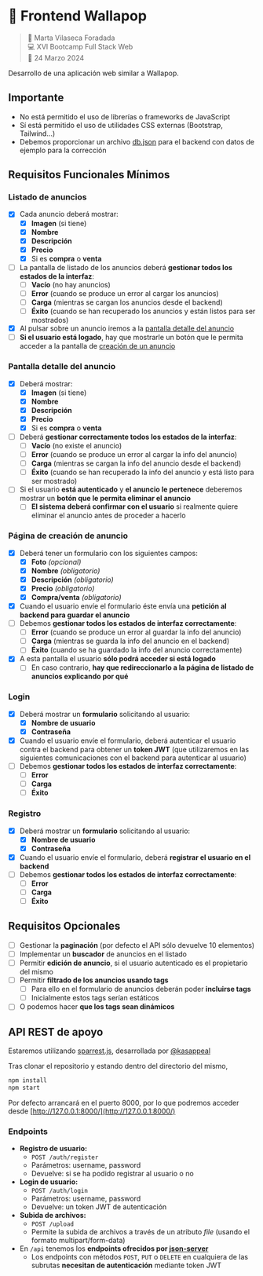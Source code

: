 # 🛒 Frontend Wallapop

> 👤 Marta Vilaseca Foradada  
> 💻 XVI Bootcamp Full Stack Web  
> 📅 24 Marzo 2024

Desarrollo de una aplicación web similar a Wallapop.

## Importante

- No está permitido el uso de librerías o frameworks de JavaScript
- Sí está permitido el uso de utilidades CSS externas (Bootstrap, Tailwind...)
- Debemos proporcionar un archivo [db.json](db.json) para el backend con datos de ejemplo para la corrección

## Requisitos Funcionales Mínimos

### Listado de anuncios

- [x] Cada anuncio deberá mostrar:
  - [x] **Imagen** (si tiene)
  - [x] **Nombre**
  - [x] **Descripción**
  - [x] **Precio**
  - [x] Si es **compra** o **venta**
- [ ] La pantalla de listado de los anuncios deberá **gestionar todos los estados de la interfaz**:
  - [ ] **Vacío** (no hay anuncios)
  - [ ] **Error** (cuando se produce un error al cargar los anuncios)
  - [ ] **Carga** (mientras se cargan los anuncios desde el backend)
  - [ ] **Éxito** (cuando se han recuperado los anuncios y están listos para ser mostrados)
- [x] Al pulsar sobre un anuncio iremos a la [pantalla detalle del anuncio](#pantalla-detalle-del-anuncio)
- [ ] **Si el usuario está logado**, hay que mostrarle un botón que le permita acceder a la pantalla de [creación de un anuncio](#página-de-creación-de-anuncio)

### Pantalla detalle del anuncio

- [x] Deberá mostrar:
  - [x] **Imagen** (si tiene)
  - [x] **Nombre**
  - [x] **Descripción**
  - [x] **Precio**
  - [x] Si es **compra** o **venta**
- [ ] Deberá **gestionar correctamente todos los estados de la interfaz**:
  - [ ] **Vacío** (no existe el anuncio)
  - [ ] **Error** (cuando se produce un error al cargar la info del anuncio)
  - [ ] **Carga** (mientras se cargan la info del anuncio desde el backend)
  - [ ] **Éxito** (cuando se han recuperado la info del anuncio y está listo para ser mostrado)
- [ ] Si el usuario **está autenticado** y **el anuncio le pertenece** deberemos mostrar un **botón que le permita eliminar el anuncio**
  - [ ] **El sistema deberá confirmar con el usuario** si realmente quiere eliminar el anuncio antes de proceder a hacerlo

### Página de creación de anuncio

- [x] Deberá tener un formulario con los siguientes campos:
  - [x] **Foto** _(opcional)_
  - [x] **Nombre** _(obligatorio)_
  - [x] **Descripción** _(obligatorio)_
  - [x] **Precio** _(obligatorio)_
  - [x] **Compra/venta** _(obligatorio)_
- [x] Cuando el usuario envíe el formulario éste envía una **petición al backend para guardar el anuncio**
- [ ] Debemos **gestionar todos los estados de interfaz correctamente**:
  - [ ] **Error** (cuando se produce un error al guardar la info del anuncio)
  - [ ] **Carga** (mientras se guarda la info del anuncio en el backend)
  - [ ] **Éxito** (cuando se ha guardado la info del anuncio correctamente)
- [x] A esta pantalla el usuario **sólo podrá acceder si está logado**
  - [ ] En caso contrario, **hay que redireccionarlo a la página de listado de anuncios explicando por qué**

### Login

- [x] Deberá mostrar un **formulario** solicitando al usuario:
  - [x] **Nombre de usuario**
  - [x] **Contraseña**
- [x] Cuando el usuario envíe el formulario, deberá autenticar el usuario contra el backend para obtener un **token JWT** (que utilizaremos en las siguientes comunicaciones con el backend para autenticar al usuario)
- [ ] Debemos **gestionar todos los estados de interfaz correctamente**:
  - [ ] **Error**
  - [ ] **Carga**
  - [ ] **Éxito**

### Registro

- [x] Deberá mostrar un **formulario** solicitando al usuario:
  - [x] **Nombre de usuario**
  - [x] **Contraseña**
- [x] Cuando el usuario envíe el formulario, deberá **registrar el usuario en el backend**
- [ ] Debemos **gestionar todos los estados de interfaz correctamente**:
  - [ ] **Error**
  - [ ] **Carga**
  - [ ] **Éxito**

## Requisitos Opcionales

- [ ] Gestionar la **paginación** (por defecto el API sólo devuelve 10 elementos)
- [ ] Implementar un **buscador** de anuncios en el listado
- [ ] Permitir **edición de anuncio**, si el usuario autenticado es el propietario del mismo
- [ ] Permitir **filtrado de los anuncios usando tags**
  - [ ] Para ello en el formulario de anuncios deberán poder **incluirse tags**
  - [ ] Inicialmente estos tags serían estáticos
- [ ] O podemos hacer **que los tags sean dinámicos**

## API REST de apoyo

Estaremos utilizando [sparrest.js](https://github.com/kasappeal/sparrest.js), desarrollada por [@kasappeal](https://www.github.com/kasappeal)

Tras clonar el repositorio y estando dentro del directorio del mismo,

```sh
npm install
npm start
```

Por defecto arrancará en el puerto 8000, por lo que podremos acceder desde [http://127.0.0.1:8000/](http://127.0.0.1:8000/)

### Endpoints

- **Registro de usuario:**
  - `POST /auth/register`
  - Parámetros: username, password
  - Devuelve: si se ha podido registrar al usuario o no
- **Login de usuario:**
  - `POST /auth/login`
  - Parámetros: username, password
  - Devuelve: un token JWT de autenticación
- **Subida de archivos:**
  - `POST /upload`
  - Permite la subida de archivos a través de un atributo _file_ (usando el formato multipart/form-data)
- En `/api` tenemos los **endpoints ofrecidos por [json-server](https://github.com/typicode/json-server)**
  - Los endpoints con métodos `POST`, `PUT` o `DELETE` en cualquiera de las subrutas **necesitan de autenticación** mediante token JWT
